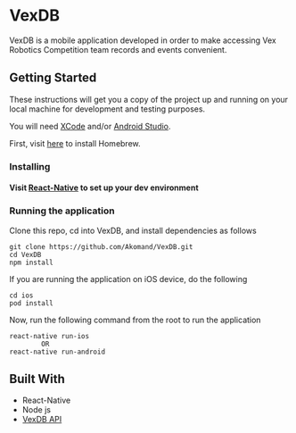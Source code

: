# VexDB

VexDB is a mobile application developed in order to make accessing Vex Robotics Competition team records and events convenient. 

## Getting Started

These instructions will get you a copy of the project up and running on your local machine for development and testing purposes.  

You will need [XCode](https://developer.apple.com/support/xcode/) and/or [Android Studio](https://developer.android.com/studio).

First, visit [here](https://brew.sh/) to install Homebrew.

### Installing 

#### Visit [React-Native](https://facebook.github.io/react-native/docs/getting-started) to set up your dev environment

### Running the application

Clone this repo, cd into VexDB, and install dependencies as follows
```
git clone https://github.com/Akomand/VexDB.git
cd VexDB
npm install
```

If you are running the application on iOS device, do the following
```
cd ios
pod install
```

Now, run the following command from the root to run the application

```
react-native run-ios
        OR
react-native run-android
```

## Built With

* React-Native
* Node js
* [VexDB API](https://vexdb.io/the_data)

